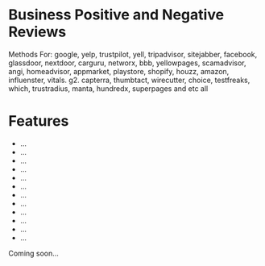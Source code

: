 # Business Positive and Negative Reviews
Methods For: google, yelp, trustpilot, yell, tripadvisor, sitejabber, facebook, glassdoor, nextdoor, carguru, networx, bbb, yellowpages, scamadvisor, angi, homeadvisor, appmarket, playstore, shopify, houzz, amazon, influenster, vitals. g2. capterra, thumbtact, wirecutter, choice, testfreaks, which, trustradius, manta, hundredx, superpages and etc all


# Features
* ...
* ...
* ...
* ...
* ...
* ...
* ...
* ...
* ...
* ...
* ...
* ...

Coming soon...
